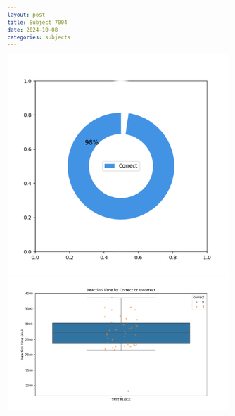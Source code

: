 ```yaml
---
layout: post
title: Subject 7004
date: 2024-10-08
categories: subjects
---
```


![](data/7004/run-7/7004_DSST_acc_{sub}.png)
![](data/7004/run-7/7004_DSST_rt.png)
